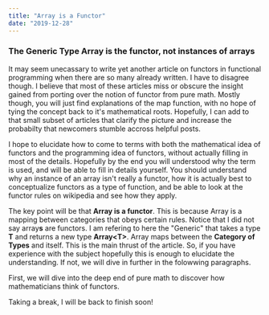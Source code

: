 ```yaml
---
title: "Array is a Functor"
date: "2019-12-28"
---
```


### The Generic Type Array is the functor, not instances of arrays

It may seem unecassary to write yet another article on functors in functional programming when there are so many already written.
I have to disagree though.
I believe that most of these articles miss or obscure the insight gained from porting over the notion of functor from pure math.
Mostly though, you will just find explanations of the map function, with no hope of tying the concept back to it's mathematical roots.
Hopefully, I can add to that small subset of articles that clarify the picture and increase the probabilty that newcomers stumble accross helpful posts.

I hope to elucidate how to come to terms with both the mathematical idea of functors and the programming idea of functors, without actually filling in most of the details.
Hopefully by the end you will understood why the term is used, and will be able to fill in details yourself.
You should understand why an instance of an array isn't really a functor, how it is actually best to conceptualize functors as a type of function, and be able to look at the functor rules on wikipedia and see how they apply.

The key point will be that **Array is a functor**.
This is because Array is a mapping between categories that obeys certain rules. Notice that I did not say array**s** are functors.
I am refering to here the "Generic" that takes a type **T** and returns a new type **Array\<T>**.
Array maps between the **Category of Types** and itself.
This is the main thrust of the article.
So, if you have experience with the subject hopefully this is enough to elucidate the understanding.
If not, we will dive in further in the folowwing paragraphs.

First, we will dive into the deep end of pure math to discover how mathematicians think of functors.

Taking a break, I will be back to finish soon!
